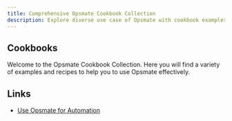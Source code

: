 ```yaml
---
title: Comprehensive Opsmate Cookbook Collection
description: Explore diverse use case of Opsmate with cookbook examples.
---
```


## Cookbooks

Welcome to the Opsmate Cookbook Collection. Here you will find a variety of examples and recipes to help you to use Opsmate effectively.

## Links

- [Use Opsmate for Automation](automation-using-python-runtime.ipynb)
